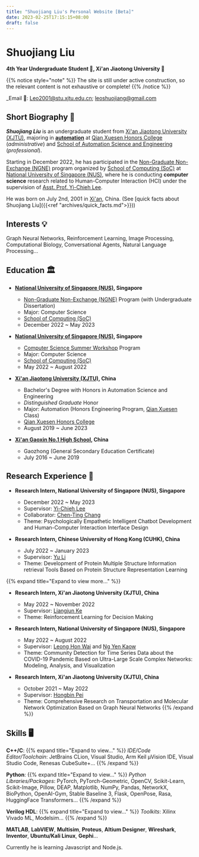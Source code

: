 ```yaml
---
title: "Shuojiang Liu's Personal Website [Beta]"
date: 2023-02-25T17:15:15+08:00
draft: false
---
```


# Shuojiang Liu

**4th Year Undergraduate Student 👤, Xi'an Jiaotong University 🏫**

{{% notice style="note" %}}
The site is still under active construction, so the relevant content is not exhaustive or complete!
{{% /notice %}}

\_Email 📠: Leo2001@stu.xjtu.edu.cn; leoshuojiang@gmail.com

## Short Biography 📸

**_Shuojiang Liu_** is an undergraduate student from [Xi'an Jiaotong University (XJTU)](http://en.xjtu.edu.cn/), majoring in [**automation**](https://en.wikipedia.org/wiki/Outline_of_automation) at [Qian Xuesen Honors College](https://bjb.xjtu.edu.cn/) (_administrative_) and [School of Automation Science and Engineering](https://automation.xjtu.edu.cn/index.htm) (_professional_).

Starting in December 2022, he has participated in the [Non-Graduate Non-Exchange (NGNE)](https://www.comp.nus.edu.sg/~ngne/) program organized by [School of Computing (SoC)](https://www.comp.nus.edu.sg/) at [National University of Singapore (NUS)](https://nus.edu.sg/), where he is conducting **computer science** research related to Human-Computer Interaction (HCI) under the supervision of [Asst. Prof. Yi-Chieh Lee](https://www.yclee.net).

He was born on July 2nd, 2001 in [Xi'an](https://en.wikipedia.org/wiki/Xi%27an), China. (See [quick facts about Shuojiang Liu]({{<ref "archives/quick_facts.md">}}))

## Interests 💡

Graph Neural Networks, Reinforcement Learning, Image Processing, Computational Biology, Conversational Agents, Natural Language Processing...

## Education 🏛️

- **[National University of Singapore (NUS)](https://www.nus.edu.sg/), Singapore**

  - [Non-Graduate Non-Exchange (NGNE)](https://www.comp.nus.edu.sg/~ngne/) Program (with Undergraduate Dissertation)
  - Major: Computer Science
  - [School of Computing (SoC)](https://www.comp.nus.edu.sg/)
  - December 2022 ~ May 2023

- **[National University of Singapore (NUS)](https://www.nus.edu.sg/), Singapore**

  - [Computer Science Summer Workshop](https://sws.comp.nus.edu.sg/) Program
  - Major: Computer Science
  - [School of Computing (SoC)](https://www.comp.nus.edu.sg/)
  - May 2022 ~ August 2022

- **[Xi'an Jiaotong University (XJTU)](http://en.xjtu.edu.cn/), China**

  - Bachelor's Degree with Honors in Automation Science and Engineering
  - _Distinguished Graduate_ Honor
  - Major: Automation (Honors Engineering Program, [Qian Xuesen](https://en.wikipedia.org/wiki/Qian_Xuesen) Class)
  - [Qian Xuesen Honors College](https://bjb.xjtu.edu.cn/)
  - August 2019 ~ June 2023

- **[Xi'an Gaoxin No.1 High School](http://www.gxyzh.com/), China**
  - Gaozhong (General Secondary Education Certificate)
  - July 2016 ~ June 2019

## Research Experience 🔭

- **Research Intern, National University of Singapore (NUS), Singapore**

  - December 2022 ~ May 2023
  - Supervisor: [Yi-Chieh Lee](https://www.yclee.net)
  - Collaborator: [Chen-Ting Chang](https://commarts.wisc.edu/staff/chang-chenting/)
  - Theme: Psychologically Empathetic Intelligent Chatbot Development and Human-Computer Interaction Interface Design

- **Research Intern, Chinese University of Hong Kong (CUHK), China**

  - July 2022 ~ January 2023
  - Supervisor: [Yu Li](https://liyu95.com/)
  - Theme: Development of Protein Multiple Structure Information retrieval Tools Based on Protein Structure Representation Learning

{{% expand title="Expand to view more..." %}}

- **Research Intern, Xi'an Jiaotong University (XJTU), China**

  - May 2022 ~ November 2022
  - Supervisor: [Liangjun Ke](https://gr.xjtu.edu.cn/web/keljxjtu)
  - Theme: Reinforcement Learning for Decision Making

- **Research Intern, National University of Singapore (NUS), Singapore**

  - May 2022 ~ August 2022
  - Supervisor: [Leong Hon Wai](https://www.comp.nus.edu.sg/~leonghw/) and [Ng Yen Kaow](https://www.geocities.ws/kalngyk/)
  - Theme: Community Detection for Time Series Data about the COVID-19 Pandemic Based on Ultra-Large Scale Complex Networks: Modeling, Analysis, and Visualization

- **Research Intern, Xi'an Jiaotong University (XJTU), China**
  - October 2021 ~ May 2022
  - Supervisor: [Hongbin Pei](https://scholar.google.com/citations?user=FxVmazsAAAAJ&hl=en)
  - Theme: Comprehensive Research on Transportation and Molecular Network Optimization Based on Graph Neural Networks
    {{% /expand %}}

## Skills 🖥️

**C++/C**:
{{% expand title="Expand to view..." %}}
_IDE/Code Editor/Toolchain_: JetBrains CLion, Visual Studio, Arm Keil µVision IDE, Visual Studio Code, Renesas CubeSuite+…
{{% /expand %}}

**Python**:
{{% expand title="Expand to view..." %}}
_Python Libraries/Packages_: PyTorch, PyTorch-Geometric, OpenCV, Scikit-Learn, Scikit-Image, Pillow, DEAP, Matplotlib, NumPy, Pandas, NetworkX, BioPython, OpenAI-Gym, Stable Baseline 3, Flask, OpenPose, Rasa, HuggingFace Transformers…
{{% /expand %}}

**Verilog HDL**:
{{% expand title="Expand to view..." %}}
_Toolkits_: Xilinx Vivado ML, Modelsim…
{{% /expand %}}

**MATLAB**, **LabVIEW**, **Multisim**, **Proteus**, **Altium Designer**, **Wireshark**, **Inventor**, **Ubuntu/Kali Linux**, **Gephi**…

Currently he is learning Javascript and Node.js.
